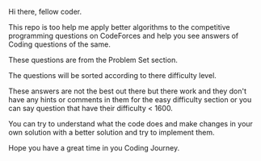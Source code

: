 Hi there, fellow coder. 

This repo is too help me apply better algorithms to the competitive programming questions on CodeForces and help you see answers of Coding questions of the same. 

These questions are from the Problem Set section. 

The questions will be sorted according to there difficulty level. 

These answers are not the best out there but there work and they don't have any hints or comments in them for the easy difficulty section or you can say question that have their difficulty < 1600. 

You can try to understand what the code does and make changes in your own solution with a better solution and try to implement them. 

Hope you have a great time in you Coding Journey. 
